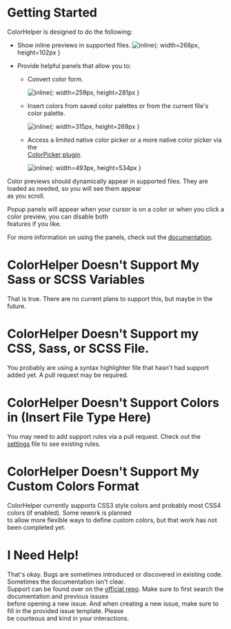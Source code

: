 # Getting Started

ColorHelper is designed to do the following:

- Show inline previews in supported files.
    ![inline](res://Packages/ColorHelper/docs/images/inline_previews.png){: width=268px, height=102px }

- Provide helpful panels that allow you to:
    - Convert color form.

        ![inline](res://Packages/ColorHelper/docs/images/color_info.png){: width=259px, height=281px }

    - Insert colors from saved color palettes or from the current file's color palette.

        ![inline](res://Packages/ColorHelper/docs/images/palettes.png){: width=315px, height=269px }

    - Access a limited native color picker or a more native color picker via the  
    [ColorPicker plugin](http://facelessuser.github.io/ColorHelper/usage/#enable_color_picker).

        ![inline](res://Packages/ColorHelper/docs/images/alternate_color_picker.png){: width=493px, height=534px }

Color previews should dynamically appear in supported files.  They are loaded as needed, so you will see them appear  
as you scroll.

Popup panels will appear when your cursor is on a color or when you click a color preview, you can disable both  
features if you like.

For more information on using the panels, check out the [documentation](http://facelessuser.github.io/ColorHelper/usage/).

# ColorHelper Doesn't Support My Sass or SCSS Variables

That is true.  There are no current plans to support this, but maybe in the future.

# ColorHelper Doesn't Support my CSS, Sass, or SCSS File.

You probably are using a syntax highlighter file that hasn't had support added yet.  A pull request may be required.

# ColorHelper Doesn't Support Colors in (Insert File Type Here)

You may need to add support rules via a pull request.  Check out the [settings](sub://Packages/ColorHelper/color_helper.sublime-settings) file to see existing rules.

# ColorHelper Doesn't Support My Custom Colors Format

ColorHelper currently supports CSS3 style colors and probably most CSS4 colors (if enabled).  Some rework is planned  
to allow more flexible ways to define custom colors, but that work has not been completed yet.

# I Need Help!

That's okay.  Bugs are sometimes introduced or discovered in existing code.  Sometimes the documentation isn't clear.  
Support can be found over on the [official repo](https://github.com/facelessuser/ColorHelper/issues).  Make sure to first search the documentation and previous issues  
before opening a new issue.  And when creating a new issue, make sure to fill in the provided issue template.  Please  
be courteous and kind in your interactions.
